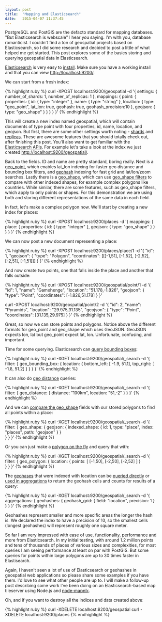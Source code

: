 ```yaml
---
layout: post
title:  "Mapping and Elasticsearch"
date:   2015-04-07 11:37:45
---
```

PostgreSQL and PostGIS are the defacto standard for mapping databases. "But Elasticsearch is webscale" I hear you saying. I'm with you, database romanticist. I couldn't find a ton of geospatial projects based on Elasticsearch, so I did some research and decided to post a little of what helped me get started. This post explores some of the basics storing and querying geospatial data in Elasticsearch.

[Elasticsearch](http://www.elastic.co/guide/en/elasticsearch/reference/current/getting-started.html) is very easy to [install](https://www.elastic.co/downloads/elasticsearch). Make sure you have a working install and that you can view [http://localhost:9200/](http://localhost:9200/).

We can start from a fresh index:

{% highlight ruby %}
curl -XPOST localhost:9200/geospatial -d '{
  settings: {
    number_of_shards: 1,
    number_of_replicas: 1
  },
  mappings: {
    point: {
      properties: {
        id: { type: "integer" },
        name: { type: "string" },
        location: {
          type: "geo_point",
          lat_lon: true,
          geohash: true,
          geohash_precision:10
        },
        geojson: { type: "geo_shape" }
      }
    }
  }
}'
{% endhighlight %}

This will create a new index named geospatial, which will contain documents of type point with four properties, id, name, location, and geojson. But first, there are some other settings worth noting - [shards](http://www.elastic.co/guide/en/elasticsearch/guide/master/shard-scale.html) and [replicas](http://www.elastic.co/guide/en/elasticsearch/guide/master/replica-shards.html). These are awesome features that you should totally check out, after finishing this post. You'll also want to get familiar with the [Elasticsearch APIs](http://www.elastic.co/guide/en/elasticsearch/reference/1.x/docs-index_.html). For example let's take a look at the index we just created [http://localhost:9200/geospatial/](http://localhost:9200/geospatial/).

Back to the fields. ID and name are pretty standard, boring really. Next is a [geo_point](http://www.elastic.co/guide/en/elasticsearch/reference/1.3/mapping-geo-point-type.html), which enables lat_lon indexing for faster geo distance and bounding box filters, and [geohash](http://www.elastic.co/guide/en/elasticsearch/guide/master/geohashes.html) indexing for fast grid and lat/lon/zoom searches. Lastly there is a [geo_shape](http://www.elastic.co/guide/en/elasticsearch/reference/1.3/mapping-geo-shape-type.html), which can use [geo_shape filters](http://www.elastic.co/guide/en/elasticsearch/reference/1.4/query-dsl-geo-shape-filter.html) to compare with other indexed shapes, for example complex polygons like countries. While similar, there are some features, such as geo_shape filters, which apply to only points or shapes. For this demonstration we are using both and storing different representations of the same data in each field. 

In fact, let's make a complex polygon now. We'll start by creating a new index for places:

{% highlight ruby %}
curl -XPOST localhost:9200/places -d '{
  mappings: {
    place: {
      properties: {
        id: { type: "integer" },
        geojson: {
          type: "geo_shape"
        }
      }
    }
  }
}'
{% endhighlight %}

We can now post a new document representing a place:

{% highlight ruby %}
curl -XPOST localhost:9200/places/place/1 -d '{
  "id": 1,
  "geojson": {
    "type": "Polygon",
    "coordinates": [[[-1,51], [-1,52], [-2,52], [-2,51], [-1,51]]]
  }
}'
{% endhighlight %}

And now create two points, one that falls inside the place and another that falls outside:

{% highlight ruby %}
curl -XPOST localhost:9200/geospatial/point/1 -d '{
  "id": 1,
  "name": "Gamehenge",
  "location": "51.178,-1.826",
  "geojson": {
    "type": "Point",
    "coordinates": [-1.826,51.178]
  }
}'

curl -XPOST localhost:9200/geospatial/point/2 -d '{
  "id": 2,
  "name": "Pyramids",
  "location": "29.975,31.135",
  "geojson": {
    "type": "Point",
    "coordinates": [31.135,29.975]
  }
}'
{% endhighlight %}

Great, so now we can store points and polygons. Notice above the different formats for geo_point and geo_shape which uses GeoJSON. GeoJSON expects lon, lat but geo_point expect lat, lon. Unfortunate, confusing, and important.

Time for some querying. Elasticsearch can [query bounding boxes](http://www.elastic.co/guide/en/elasticsearch/reference/current/query-dsl-geo-bounding-box-filter.html):

{% highlight ruby %}
curl -XGET localhost:9200/geospatial/_search -d '{
  filter: {
    geo_bounding_box: {
      location: {
        bottom_left: [ -1.9, 51.1],
        top_right: [ -1.8, 51.2]
      }
    }
  }
}'
{% endhighlight %}

It can also do [geo distance](http://www.elastic.co/guide/en/elasticsearch/reference/1.x/query-dsl-geo-distance-filter.html) queries:

{% highlight ruby %}
curl -XGET localhost:9200/geospatial/_search -d '{
  filter: {
    geo_distance: {
      distance: "100km",
      location: "51,-2"
    }
  }
}'
{% endhighlight %}

And we can [compare the geo_shape](http://www.elastic.co/guide/en/elasticsearch/reference/1.x/query-dsl-geo-shape-filter.html#_pre_indexed_shape) fields with our stored polygons to find all points within a place:

{% highlight ruby %}
curl -XGET localhost:9200/geospatial/_search -d '{
  filter: {
    geo_shape: {
      geojson: {
        indexed_shape: {
          id: 1,
          type: "place",
          index: "places",
          path: "geojson"
        }
      }   
    }
  }
}'
{% endhighlight %}

Or you can just make a [polygon on the fly](http://www.elastic.co/guide/en/elasticsearch/reference/1.x/query-dsl-geo-polygon-filter.html) and query that with:

{% highlight ruby %}
curl -XGET localhost:9200/geospatial/_search -d '{
  filter: {
    geo_polygon: {
      location: {
        points: [
          [-1,50],
          [-2,50],
          [-2,52]
        ]
      }   
    }
  }
}'
{% endhighlight %}

The [geohases](http://en.wikipedia.org/wiki/Geohash) that were indexed with location can be [queried directly](http://www.elastic.co/guide/en/elasticsearch/reference/1.4/query-dsl-geohash-cell-filter.html) or [used in aggregations](http://www.elastic.co/guide/en/elasticsearch/reference/1.4/search-aggregations-bucket-geohashgrid-aggregation.html) to return the geohash cells and counts for results of a query:

{% highlight ruby %}
curl -XGET localhost:9200/geospatial/_search -d '{
  aggregations: {
    geohashes: {
      geohash_grid: {
        field: "location",
        precision: 1
      }   
    }
  }
}'
{% endhighlight %}

Geohashes represent smaller and more specific areas the longer the hash is. We declared the index to have a precision of 10, so the smallest cells (longest geohashes) will represent roughly one square meter.

So far I am very impressed with ease of use, functionality, performance and more from Elasticsearch. In my initial testing, with around 1.2 million points and tens of thousands of places of various sizes and complexities, for most queries I am seeing performance at least on par with PostGIS. But some queries for points within large polygons are up to 30 times faster in Elastisearch.

Again, I haven't seen a lot of use of Elasticsearch or geohashes in geospatial web applications so please share some examples if you have them. I'd love to see what other people are up to. I will make a follow-up post describing some work I've been doing on an Elasticsearch-based map tileserver using Node.js and [node-mapnik](https://github.com/mapnik/node-mapnik).

Oh, and if you want to destroy all the indices and data created above:

{% highlight ruby %}
curl -XDELETE localhost:9200/geospatial
curl -XDELETE localhost:9200/places
{% endhighlight %}
